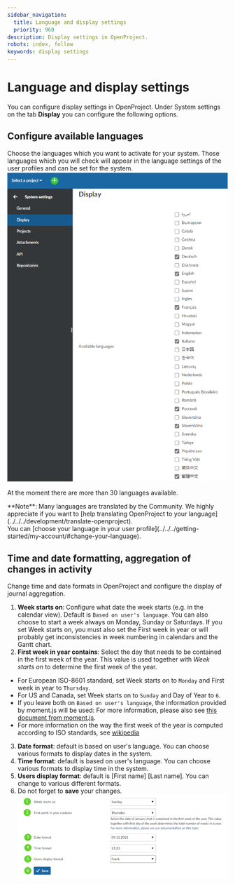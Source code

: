```yaml
---
sidebar_navigation:
  title: Language and display settings
  priority: 960
description: Display settings in OpenProject.
robots: index, follow
keywords: display settings
---
```

# Language and display settings

You can configure display settings in OpenProject. Under System settings on the tab **Display** you can configure the following options.

## Configure available languages

Choose the languages which you want to activate for your system. Those languages which you will check will appear in the language settings of the user profiles and can be set for the system.
![image-20211209162728606](image-20211209162728606.png)

At the moment there are more than 30 languages available.
<div>
**Note**: Many languages are translated by the Community. We highly appreciate if you want to [help translating OpenProject to your language](../../../development/translate-openproject).
</div>
You can [choose your language in your user profile](../../../getting-started/my-account/#change-your-language).

## Time and date formatting, aggregation of changes in activity

Change time and date formats in OpenProject and configure the display of journal aggregation.

1. **Week starts on**: Configure what date the week starts (e.g. in the calendar view). Default is `Based on user's language`.
    You can also choose to start a week always on Monday, Sunday or Saturdays.
    If you set Week starts on, you must also set the First week in year or will probably get inconsistencies in week numbering in calendars and the Gantt chart.
2. **First week in year contains**: Select the day that needs to be contained in the first week of the year. This value is used together with _Week starts on_ to determine the first week of the year. 
  - For European ISO-8601 standard, set Week starts on to `Monday` and First week in year to `Thursday`.
  - For US and Canada, set Week starts on to `Sunday` and Day of Year to `6`.
  - If you leave both on `Based on user's language`, the information provided by moment.js will be used: For more information, please also see [this document from moment.js](https://momentjscom.readthedocs.io/en/latest/moment/07-customization/16-dow-doy/).
  - For more information on the way the first week of the year is computed according to ISO standards, see [wikipedia](https://en.wikipedia.org/wiki/ISO_week_date#First_week)
3. **Date format**: default is based on user's language. You can choose various formats to display dates in the system.
4. **Time format**: default is based on user's language. You can choose various formats to display time in the system.
5. **Users display format**: default is [First name] [Last name]. You can change to various different formats.
6. Do not forget to **save** your changes.![image-20211209163420270](image-20211209163420270.png)

